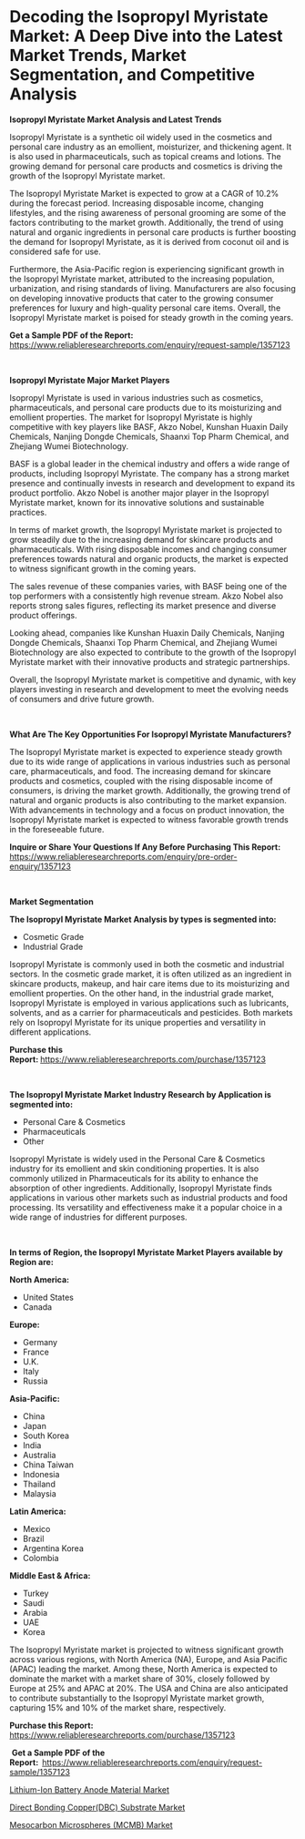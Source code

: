 <p><h1>Decoding the Isopropyl Myristate Market: A Deep Dive into the Latest Market Trends, Market Segmentation, and Competitive Analysis</h1></p><p><strong>Isopropyl Myristate Market Analysis and Latest Trends</strong></p>
<p><p>Isopropyl Myristate is a synthetic oil widely used in the cosmetics and personal care industry as an emollient, moisturizer, and thickening agent. It is also used in pharmaceuticals, such as topical creams and lotions. The growing demand for personal care products and cosmetics is driving the growth of the Isopropyl Myristate market. </p><p>The Isopropyl Myristate Market is expected to grow at a CAGR of 10.2% during the forecast period. Increasing disposable income, changing lifestyles, and the rising awareness of personal grooming are some of the factors contributing to the market growth. Additionally, the trend of using natural and organic ingredients in personal care products is further boosting the demand for Isopropyl Myristate, as it is derived from coconut oil and is considered safe for use.</p><p>Furthermore, the Asia-Pacific region is experiencing significant growth in the Isopropyl Myristate market, attributed to the increasing population, urbanization, and rising standards of living. Manufacturers are also focusing on developing innovative products that cater to the growing consumer preferences for luxury and high-quality personal care items. Overall, the Isopropyl Myristate market is poised for steady growth in the coming years.</p></p>
<p><strong>Get a Sample PDF of the Report:&nbsp;</strong> <a href="https://www.reliableresearchreports.com/enquiry/request-sample/1357123">https://www.reliableresearchreports.com/enquiry/request-sample/1357123</a></p>
<p>&nbsp;</p>
<p><strong>Isopropyl Myristate Major Market Players</strong></p>
<p><p>Isopropyl Myristate is used in various industries such as cosmetics, pharmaceuticals, and personal care products due to its moisturizing and emollient properties. The market for Isopropyl Myristate is highly competitive with key players like BASF, Akzo Nobel, Kunshan Huaxin Daily Chemicals, Nanjing Dongde Chemicals, Shaanxi Top Pharm Chemical, and Zhejiang Wumei Biotechnology.</p><p>BASF is a global leader in the chemical industry and offers a wide range of products, including Isopropyl Myristate. The company has a strong market presence and continually invests in research and development to expand its product portfolio. Akzo Nobel is another major player in the Isopropyl Myristate market, known for its innovative solutions and sustainable practices.</p><p>In terms of market growth, the Isopropyl Myristate market is projected to grow steadily due to the increasing demand for skincare products and pharmaceuticals. With rising disposable incomes and changing consumer preferences towards natural and organic products, the market is expected to witness significant growth in the coming years.</p><p>The sales revenue of these companies varies, with BASF being one of the top performers with a consistently high revenue stream. Akzo Nobel also reports strong sales figures, reflecting its market presence and diverse product offerings.</p><p>Looking ahead, companies like Kunshan Huaxin Daily Chemicals, Nanjing Dongde Chemicals, Shaanxi Top Pharm Chemical, and Zhejiang Wumei Biotechnology are also expected to contribute to the growth of the Isopropyl Myristate market with their innovative products and strategic partnerships.</p><p>Overall, the Isopropyl Myristate market is competitive and dynamic, with key players investing in research and development to meet the evolving needs of consumers and drive future growth.</p></p>
<p>&nbsp;</p>
<p><strong>What Are The Key Opportunities For Isopropyl Myristate Manufacturers?</strong></p>
<p><p>The Isopropyl Myristate market is expected to experience steady growth due to its wide range of applications in various industries such as personal care, pharmaceuticals, and food. The increasing demand for skincare products and cosmetics, coupled with the rising disposable income of consumers, is driving the market growth. Additionally, the growing trend of natural and organic products is also contributing to the market expansion. With advancements in technology and a focus on product innovation, the Isopropyl Myristate market is expected to witness favorable growth trends in the foreseeable future.</p></p>
<p><strong>Inquire or Share Your Questions If Any Before Purchasing This Report:</strong> <a href="https://www.reliableresearchreports.com/enquiry/pre-order-enquiry/1357123">https://www.reliableresearchreports.com/enquiry/pre-order-enquiry/1357123</a></p>
<p>&nbsp;</p>
<p><strong>Market Segmentation</strong></p>
<p><strong>The Isopropyl Myristate Market Analysis by types is segmented into:</strong></p>
<p><ul><li>Cosmetic Grade</li><li>Industrial Grade</li></ul></p>
<p><p>Isopropyl Myristate is commonly used in both the cosmetic and industrial sectors. In the cosmetic grade market, it is often utilized as an ingredient in skincare products, makeup, and hair care items due to its moisturizing and emollient properties. On the other hand, in the industrial grade market, Isopropyl Myristate is employed in various applications such as lubricants, solvents, and as a carrier for pharmaceuticals and pesticides. Both markets rely on Isopropyl Myristate for its unique properties and versatility in different applications.</p></p>
<p><strong>Purchase this Report:&nbsp;</strong><a href="https://www.reliableresearchreports.com/purchase/1357123">https://www.reliableresearchreports.com/purchase/1357123</a></p>
<p>&nbsp;</p>
<p><strong>The Isopropyl Myristate Market Industry Research by Application is segmented into:</strong></p>
<p><ul><li>Personal Care & Cosmetics</li><li>Pharmaceuticals</li><li>Other</li></ul></p>
<p><p>Isopropyl Myristate is widely used in the Personal Care & Cosmetics industry for its emollient and skin conditioning properties. It is also commonly utilized in Pharmaceuticals for its ability to enhance the absorption of other ingredients. Additionally, Isopropyl Myristate finds applications in various other markets such as industrial products and food processing. Its versatility and effectiveness make it a popular choice in a wide range of industries for different purposes.</p></p>
<p>&nbsp;</p>
<p><strong>In terms of Region, the Isopropyl Myristate Market Players available by Region are:</strong></p>
<p>
    <p> <strong> North America: </strong>
        <ul>
            <li>United States</li>
            <li>Canada</li>
        </ul>
        </p> 
    <p> <strong> Europe: </strong>
        <ul>
            <li>Germany</li>
            <li>France</li>
            <li>U.K.</li>
            <li>Italy</li>
            <li>Russia</li>
        </ul>
        </p> 
    <p> <strong> Asia-Pacific: </strong>
        <ul>
            <li>China</li>
            <li>Japan</li>
            <li>South Korea</li>
            <li>India</li>
            <li>Australia</li>
            <li>China Taiwan</li>
            <li>Indonesia</li>
            <li>Thailand</li>
            <li>Malaysia</li>
        </ul>
        </p> 
    <p> <strong> Latin America: </strong>
        <ul>
            <li>Mexico</li>
            <li>Brazil</li>
            <li>Argentina Korea</li>
            <li>Colombia</li>
        </ul>
        </p> 
    <p> <strong> Middle East & Africa: </strong>
        <ul>
            <li>Turkey</li>
            <li>Saudi</li>
            <li>Arabia</li>
            <li>UAE</li>
            <li>Korea</li>
        </ul>
    </p>
    </p>
<p><p>The Isopropyl Myristate market is projected to witness significant growth across various regions, with North America (NA), Europe, and Asia Pacific (APAC) leading the market. Among these, North America is expected to dominate the market with a market share of 30%, closely followed by Europe at 25% and APAC at 20%. The USA and China are also anticipated to contribute substantially to the Isopropyl Myristate market growth, capturing 15% and 10% of the market share, respectively.</p></p>
<p><strong>Purchase this Report: </strong><a href="https://www.reliableresearchreports.com/purchase/1357123">https://www.reliableresearchreports.com/purchase/1357123</a></p>
<p>&nbsp;<strong>Get a Sample PDF of the Report:&nbsp;&nbsp;</strong><a href="https://www.reliableresearchreports.com/enquiry/request-sample/1357123">https://www.reliableresearchreports.com/enquiry/request-sample/1357123</a></p>
<p><strong></strong></p>
<p><p><a href="https://view.publitas.com/reportprime-1/lithium-ion-battery-anode-material-market-dynamics-2023-2030-also-about-its-market-trends-projections-and-opportunities/">Lithium-Ion Battery Anode Material Market</a></p><p><a href="https://view.publitas.com/reportprime-1/direct-bonding-copper-dbc-substrate-market-size-growth-outlook-from-2023-to-2030-projecting-at-markets-trends-analysis-by-application-regional-outlook-and-revenue/">Direct Bonding Copper(DBC) Substrate Market</a></p><p><a href="https://view.publitas.com/reportprime-1/mesocarbon-microspheres-mcmb-market-size-growth-and-forecast-from-2023-2030/">Mesocarbon Microspheres (MCMB) Market</a></p></p>